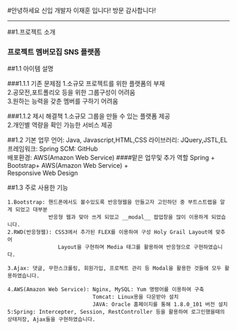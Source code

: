 #안녕하세요 신입 개발자 이재훈 입니다! 방문 감사합니다!


---

##1.프로젝트 소개

### 프로젝트 멤버모집 SNS 플랫폼

##1.1 아이템 설명

###1.1.1 기존 문제점
   1.소규모 프로젝트를 위한 플랫폼의 부재  
   2.공모전,포트폴리오 등을 위한 그룹구성이 어려움  
   3.원하는 능력을 갖춘 멤버를 구하기 어려움  

###1.1.2 제시 해결책
   1.소규모 그룹을 만들 수 있는 플랫폼 제공  
   2.개인별 역량을 확인 가능한 서비스 제공



##1.2 기본 업무
	언어: Java, Javascript,HTML,CSS
	라이브러리: JQuery,JSTL,EL
	프레임워크: Spring
	SCM: GitHub  
	배포환경: AWS(Amazon Web Service)
####맡은 업무및 추가 역할 
	Spring + Bootstrap+ AWS(Amazon Web Service) +  
    Responsive Web Design


##1.3 주로 사용한 기능

	1.Bootstrap: 핸드폰에서도 볼수있도록 반응형웹을 만들고자 고민하던 중 부트스트랩을 알게 되었고 대부분
				 반응형 웹과 맞아 쓰게 되었고 __modal__ 팝업창을 많이 이용하게 되었습니다.
	2.RWD(반응형웹): CSS3에서 추가된 FLEX를 이용하여 구성 Holy Grail Layout에 맞추어  
					Layout을 구현하며 Media 태그를 활용하여 반응형으로 구현하였습니다.

	3.Ajax: 댓글, 무한스크롤링, 회원가입, 프로젝트 관리 등 Modal을 활용한 것들에 모두 활용하였습니다.
  
	4.AWS(Amazon Web Service): Nginx, MySQL: Yum 명령어를 이용하여 구축 
							   Tomcat: Linux용을 다운받아 설치
							   JAVA: Oracle 홈페이지를 통해 1.8.0_101 버전 설치
	5:Spring: Intercepter, Session, RestController 등을 활용하여 로그인했을때의 상태저장, Ajax들을 구현하였습니다.

	

